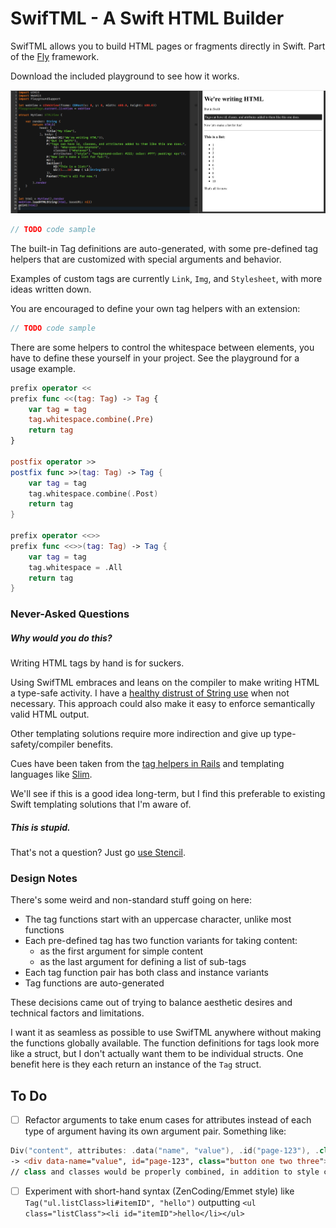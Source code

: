 # SwifTML - A Swift HTML Builder

SwifTML allows you to build HTML pages or fragments directly in Swift. Part of the [Fly](https://github.com/zef/Fly)
framework.

Download the included playground to see how it works.

![Playground Image](/PlaygroundDemo.png?raw=true)

```swift
// TODO code sample
```
The built-in Tag definitions are auto-generated, with some pre-defined tag helpers that are customized with special arguments and behavior.

Examples of custom tags are currently `Link`, `Img`, and `Stylesheet`, with more ideas written down.

You are encouraged to define your own tag helpers with an extension:

```swift
// TODO code sample
```

There are some helpers to control the whitespace between elements, you have to define these yourself in your project.
See the playground for a usage example.

```swift
prefix operator <<
prefix func <<(tag: Tag) -> Tag {
    var tag = tag
    tag.whitespace.combine(.Pre)
    return tag
}

postfix operator >>
postfix func >>(tag: Tag) -> Tag {
    var tag = tag
    tag.whitespace.combine(.Post)
    return tag
}

prefix operator <<>>
prefix func <<>>(tag: Tag) -> Tag {
    var tag = tag
    tag.whitespace = .All
    return tag
}
```


### Never-Asked Questions

##### Why would you do this?

Writing HTML tags by hand is for suckers.

Using SwifTML embraces and leans on the compiler to make writing HTML a type-safe activity. I have a
[healthy distrust of String use](https://github.com/zef/Fly#goals) when not necessary. This approach
could also make it easy to enforce semantically valid HTML output.

Other templating solutions require more indirection and give up type-safety/compiler benefits.

Cues have been taken from the [tag helpers in Rails](http://api.rubyonrails.org/classes/ActionView/Helpers/TagHelper.html#method-i-content_tag) and templating languages like [Slim](http://slim-lang.com).

We'll see if this is a good idea long-term, but I find this preferable to existing Swift templating
solutions that I'm aware of.

##### This is stupid.

That's not a question? Just go [use Stencil](https://github.com/kylef/Stencil).

### Design Notes

There's some weird and non-standard stuff going on here:

- The tag functions start with an uppercase character, unlike most functions
- Each pre-defined tag has two function variants for taking content:
  - as the first argument for simple content
  - as the last argument for defining a list of sub-tags
- Each tag function pair has both class and instance variants
- Tag functions are auto-generated

These decisions came out of trying to balance aesthetic desires and technical factors and limitations.

I want it as seamless as possible to use SwifTML anywhere without making the functions globally
available. The function definitions for tags look more like a struct, but I don't actually want
them to be individual structs. One benefit here is they each return an instance of the `Tag` struct.


## To Do

- [ ] Refactor arguments to take enum cases for attributes instead of each type of argument having its own argument pair.
Something like:
```Swift
Div("content", attributes: .data("name", "value"), .id("page-123"), .class("button"), .classes(["one", "two", "three"]))
-> <div data-name="value", id="page-123", class="button one two three">content</div>
// class and classes would be properly combined, in addition to style classes and other similar things.
```
- [ ] Experiment with short-hand syntax (ZenCoding/Emmet style) like `Tag("ul.listClass>li#itemID", "hello")` outputting
  `<ul class="listClass"><li id="itemID">hello</li></ul>`

